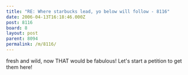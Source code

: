 ```yaml
---
title: "RE: Where starbucks lead, yo below will follow - 8116"
date: 2006-04-13T16:18:46.000Z
post: 8116
board: 8
layout: post
parent: 8094
permalink: /m/8116/
---
```

fresh and wild, now THAT would be fabulous!  Let's start a petition to get them here!
